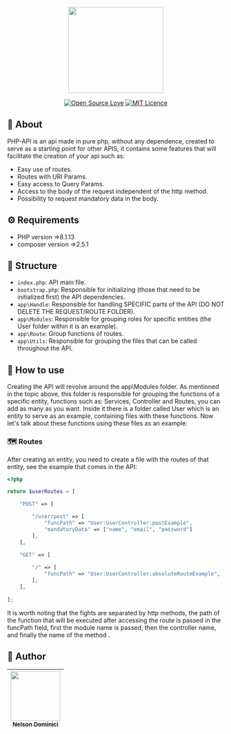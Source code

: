 <p align="center" >

<img style="object-fit: cover;" src="https://user-images.githubusercontent.com/89428967/219802149-5f759c02-f575-461e-a777-29e5029d55fe.png" width="220px" height="200px">


</p>

<span align="center" >

[![Open Source Love](https://badges.frapsoft.com/os/v2/open-source.png?v=103)](https://github.com/ellerbrock/open-source-badges/)
[![MIT Licence](https://badges.frapsoft.com/os/mit/mit.svg?v=103)](https://opensource.org/licenses/mit-license.php)

</span>

<h2>🚀 About</h2>
<p>
  PHP-API is an api made in pure php, without any dependence, created to serve as a starting point for other APIS, it contains some features that will facilitate the creation of your api such as:
<p>

<ul>
  <li>Easy use of routes.</li>
  <li>Routes with URI Params.</li>
  <li>Easy access to Query Params.</li>
  <li>Access to the body of the request independent of the http method.</li>
  <liBody data protected against xss attacks.</li>
  <li>Possibility to request mandatory data in the body.</li>
</ul>

<h2>⚙ Requirements</h2>
<ul>
  <li>PHP version =>8.1.13</li>
  <li>composer version =>2.5.1</li>
</ul>

## 🌱 Structure

- `index.php`: API main file. 
- `bootstrap.php`: Responsible for initializing (those that need to be initialized first) the API dependencies.
- `app\Handle`: Responsible for handling SPECIFIC parts of the API (DO NOT DELETE THE REQUEST/ROUTE FOLDER).
- `app\Modules`: Responsible for grouping roles for specific entities (the User folder within it is an example).
- `app\Route`: Group functions of routes.
- `app\Utils`: Responsible for grouping the files that can be called throughout the API.

## 🌿 How to use
<p>

Creating the API will revolve around the app\Modules folder. As mentioned in the topic above, this folder is responsible for grouping the functions of a specific entity, functions such as: Services, Controller and Routes, you can add as many as you want. Inside it there is a folder called User which is an entity to serve as an example, containing files with these functions. Now let's talk about these functions using these files as an example:

</p>

### 🗺 Routes
<p>

After creating an entity, you need to create a file with the routes of that entity, see the example that comes in the API:
</p>

```php
<?php

return $userRoutes = [

	"POST" => [

		"/user/post" => [	
			"funcPath" => "User:UserController:postExample",
			"mandatoryData" => ["name", "email", "password"]
		],
	],
  
  	"GET" => [

		"/" => [	
			"funcPath" => "User:UserController:absoluteRouteExample",
		],
	],
  
];
```
<p>
It is worth noting that the fights are separated by http methods, the path of the function that will be executed after accessing the route is passed in the funcPath field, first the module name is passed, then the controller name, and finally the name of the method .
</p>

<h2>🧷 Author</h2>

| [<img src="https://avatars.githubusercontent.com/Nelson-Dominici" width=115><br><sub>Nelson Dominici</sub>](https://github.com/Nelson-Dominici) |
| :---: |
